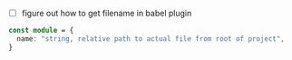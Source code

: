 
- [ ] figure out how to get filename in babel plugin

```typescript
const module = {
  name: "string, relative path to actual file from root of project",
}
```
